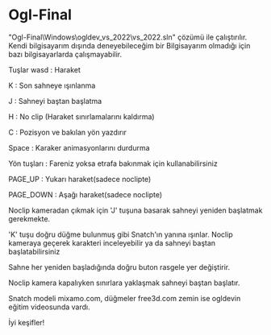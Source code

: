 # Ogl-Final


"Ogl-Final\Windows\ogldev_vs_2022\vs_2022.sln" çözümü ile çalıştırılır. 
Kendi bilgisayarım dışında deneyebileceğim bir Bilgisayarım olmadığı için bazı bilgisayarlarda çalışmayabilir.


Tuşlar
wasd        : Haraket

K           : Son sahneye ışınlanma

J           : Sahneyi baştan başlatma

H           : No clip (Haraket sınırlamalarını kaldırma)

C           : Pozisyon ve bakılan yön yazdırır

Space       : Karaker animasyonlarını durdurma

Yön tuşları : Fareniz yoksa etrafa bakınmak için kullanabilirsiniz

PAGE_UP     : Yukarı haraket(sadece noclipte)

PAGE_DOWN   : Aşağı haraket(sadece noclipte)


Noclip kameradan çıkmak için 'J' tuşuna basarak sahneyi yeniden başlatmak gerekmekte.

'K' tuşu doğru düğme bulunmuş gibi Snatch'ın yanına ışınlar. 
Noclip kameraya geçerek karakteri inceleyebilir ya da sahneyi baştan başlatabilirsiniz

Sahne her yeniden başladığında doğru buton rasgele yer değiştirir.

Noclip kamera kapalıyken sınırlara yaklaşmak sahneyi baştan başlatır.

Snatch modeli mixamo.com, düğmeler free3d.com zemin ise ogldevin eğitim videosunda vardı.

İyi keşifler!
